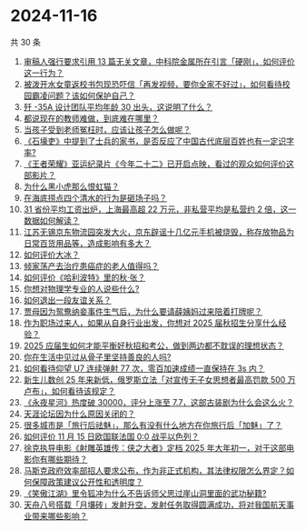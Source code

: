 # 2024-11-16

共 30 条

<!-- BEGIN ZHIHUVIDEO -->
<!-- 最后更新时间 Sat Nov 16 2024 00:11:54 GMT+0800 (China Standard Time) -->
1. [审稿人强行要求引用 13 篇无关文章，中科院金属所在引言「硬刚」，如何评价这一行为？](https://www.zhihu.com/question/4078010020)
1. [被泼开水女童返校书包现恐吓信「再发视频，要你全家不好过」，如何看待校园霸凌问题？该如何保护自己？](https://www.zhihu.com/question/4056066973)
1. [歼 -35A 设计团队平均年龄 30 出头，这说明了什么？](https://www.zhihu.com/question/4026485449)
1. [都说现在的教师难做，到底难在哪里？](https://www.zhihu.com/question/4068681443)
1. [当孩子受到老师冤枉时，应该让孩子怎么做呢？](https://www.zhihu.com/question/760680662)
1. [《石壕吏》中提到了士兵的家书，是否反应了中国古代底层百姓也有一定识字率?](https://www.zhihu.com/question/3847972602)
1. [《王者荣耀》亚运纪录片《今年二十二》已开启点映，看过的观众如何评价这部影片？](https://www.zhihu.com/question/4252729296)
1. [为什么黑小虎那么恨虹猫？](https://www.zhihu.com/question/646229674)
1. [在海底捞点四个清水的行为是砸场子吗？](https://www.zhihu.com/question/334704806)
1. [31 省份平均工资出炉，上海最高超 22 万元，非私营平均是私营约 2 倍，这一数据如何解读？](https://www.zhihu.com/question/4210348910)
1. [江苏无锡京东物流园突发大火，京东辟谣十几亿元手机被烧毁，称存放物品为日常百货用品等，造成影响有多大？](https://www.zhihu.com/question/4075569127)
1. [如何评价大冰？](https://www.zhihu.com/question/21921783)
1. [倾家荡产去治疗患癌症的老人值得吗？](https://www.zhihu.com/question/266071807)
1. [如何评价《哈利波特》里的秋·张？](https://www.zhihu.com/question/438739182)
1. [你想对物理学专业的人说些什么?](https://www.zhihu.com/question/1022588196)
1. [如何退出一段友谊关系？](https://www.zhihu.com/question/4087462116)
1. [贾母因为鸳鸯纳妾事件生气后，为什么要请薛姨妈过来陪着打牌呢？](https://www.zhihu.com/question/4117575644)
1. [作为职场过来人，如果从自身行业出发，你想对 2025 届秋招生分享什么经验？](https://www.zhihu.com/question/4130281174)
1. [2025 应届生如何才能平衡好秋招和考公，做到两边都不耽误的理想状态？](https://www.zhihu.com/question/3121776579)
1. [你在生活中见过从骨子里坚持善良的人吗?](https://www.zhihu.com/question/343960606)
1. [如何看待仰望 U7 连续弹射 77 次，零百加速成绩一直保持在 3s 内？](https://www.zhihu.com/question/4143736565)
1. [新生儿数创 25 年来新低，俄罗斯立法「对宣传无子女思想者最高罚款 500 万卢布」，如何看待该规定？](https://www.zhihu.com/question/4053457343)
1. [《永夜星河》热度破 30000，评分上涨至 7.7，这部古装剧为什么会这么火？](https://www.zhihu.com/question/3689928207)
1. [天涯论坛因为什么原因关闭的？](https://www.zhihu.com/question/2175138096)
1. [很多城市是「旅行后祛魅」，那么有没有什么地方在你旅行后「加魅」了？](https://www.zhihu.com/question/3125804000)
1. [如何评价 11 月 15 日欧国联法国 0:0 战平以色列？](https://www.zhihu.com/question/4211073522)
1. [徐克执导电影《射雕英雄传：侠之大者》定档 2025 年大年初一，对于这部电影你有哪些期待？](https://www.zhihu.com/question/4217662570)
1. [马斯克政府效率部招人要求公布，作为非正式机构，其法律权限怎么界定？如何保障政策建议公开性和透明度？](https://www.zhihu.com/question/4212319635)
1. [《笑傲江湖》里令狐冲为什么不告诉师父思过崖山洞里面的武功秘籍?](https://www.zhihu.com/question/667985383)
1. [天舟八号搭载「月壤砖」发射升空，发射任务取得圆满成功，将对我国航天事业带来哪些影响？](https://www.zhihu.com/question/4221179459)
<!-- END ZHIHUVIDEO -->
